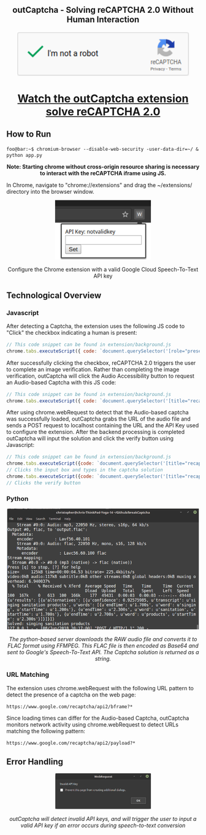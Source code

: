 <h2 align="center">outCaptcha - Solving reCAPTCHA 2.0 Without Human Interaction</h2>
<p align="center"><i>
  <img src="src/solved.png" width="450"/>
</i></p>


<h1 align="center"><a href="https://www.youtube.com/watch?v=lnmtqPam1qg">Watch the outCaptcha extension solve reCAPTCHA 2.0</a></h1>



## How to Run

```console
foo@bar:~$ chromium-browser --disable-web-security -user-data-dir=~/ & python app.py
```

<p align="center"><b>Note: Starting chrome without cross-origin resource sharing is necessary to interact with the reCAPTCHA iframe using JS.</b></p>

In Chrome, navigate to "chrome://extensions" and drag the ~/extensions/ directory into the browser window.


<p align="center"><i>
  <img src="src/keyInput.png" width="250"/>
</i></p>
<p align='center'>Configure the Chrome extension with a valid Google Cloud Speech-To-Text API key</p>

## Technological Overview

### Javascript

After detecting a Captcha, the extension uses the following JS code to "Click" the checkbox indicating a human is present:

```javascript
// This code snippet can be found in extension/background.js
chrome.tabs.executeScript({ code: `document.querySelector('[role="presentation"]').contentWindow.document.getElementById("recaptcha-anchor").click()` });
```

After successfully clicking the checkbox, reCAPTCHA 2.0 triggers the user to complete an image verification.  Rather than completing the image verification, outCaptcha will click the Audio Accessibility button to request an Audio-based Captcha with this JS code:

```javascript
// This code snippet can be found in extension/background.js
chrome.tabs.executeScript({ code: `document.querySelector('[title="recaptcha challenge"]').contentWindow.document.getElementById("recaptcha-audio-button").click()` });
```

After using chrome.webRequest to detect that the Audio-based captcha was successfully loaded, outCaptcha grabs the URL of the audio file and sends a POST request to localhost containing the URL and the API Key used to configure the extension.  After the backend processing is completed outCaptcha will input the solution and click the verify button using Javascript:

```javascript
// This code snippet can be found in extension/background.js
chrome.tabs.executeScript({code: `document.querySelector('[title="recaptcha challenge"]').contentWindow.document.getElementById('audio-response').value = "` + returnVal + '"'});
// Clicks the input box and types in the captcha solution
chrome.tabs.executeScript({code: `document.querySelector('[title="recaptcha challenge"]').contentWindow.document.getElementById("recaptcha-verify-button").click()` });
// Clicks the verify button
```

### Python

<p align="center"><i>
  <img src="src/output.png" width="500"/>
</i></p>
<p align="center"><i>The python-based server downloads the RAW audio file and converts it to FLAC format using FFMPEG.  This FLAC file is then encoded as Base64 and sent to Google's Speech-To-Text API.  The Captcha solution is returned as a string.</i></p>

### URL Matching

The extension uses chrome.webRequest with the following URL pattern to detect the presence of a captcha on the web page:

```
https://www.google.com/recaptcha/api2/bframe?*
```

Since loading times can differ for the Audio-based Captcha, outCaptcha monitors network activity using chrome.webRequest to detect URLs matching the following pattern:

```
https://www.google.com/recaptcha/api2/payload?*
```

## Error Handling

<p align="center"><i>
  <img src="src/invalidKey.png" width="250"/>
</i></p>
<p align="center"><i>outCaptcha will detect invalid API keys, and will trigger the user to input a valid API key if an error occurs during speech-to-text conversion</i></p>


